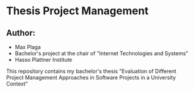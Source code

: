 # Thesis Project Management

## Author:
- Max Plaga
- Bachelor's project at the chair of "Internet Technologies and Systems"
- Hasso Plattner Institute

This repository contains my bachelor's thesis  "Evaluation of Different Project Management Approaches in Software Projects in a University Context"
